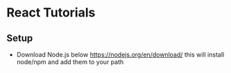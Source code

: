 # React Tutorials
## Setup
- Download Node.js below https://nodejs.org/en/download/ this will install node/npm and add them to your path
